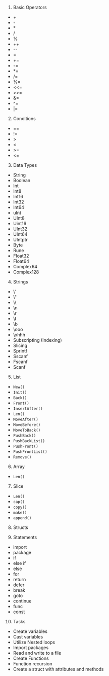 1. Basic Operators
  * \+
  * \-
  * \*
  * /
  * %
  * ++
  * --
  * =
  * +=
  * -=
  * *=
  * /=
  * %=
  * <<=
  * \>>=
  * &=
  * ^=
  * |=

2. Conditions
  * ==
  * !=
  * \>
  * \<
  * \>=
  * <=

3. Data Types
  * String
  * Boolean
  * Int
  * Int8
  * Int16
  * Int32
  * Int64
  * uInt
  * UInt8
  * Uint16
  * UInt32
  * UInt64
  * UIntptr
  * Byte
  * Rune
  * Float32
  * Float64
  * Complex64
  * Complex128

4. Strings
  * \\'
  * \\"
  * \\\
  * \n
  * \r
  * \t
  * \b
  * \ooo
  * \xhhh
  * Subscripting (Indexing)
  * Slicing
  * Sprintf
  * Sscanf
  * Fscanf
  * Scanf

5. List
  * `New()`
  * `Init()`
  * `Back()`
  * `Front()`
  * `InsertAfter()`
  * `Len()`
  * `MoveAfter()`
  * `MoveBefore()`
  * `MoveToBack()`
  * `PushBack()`
  * `PushBackList()`
  * `PushFront()`
  * `PushFrontList()`
  * `Remove()`

6. Array
  * `Len()`

7. Slice
  * `Len()`
  * `cap()`
  * `copy()`
  * `make()`
  * `append()` 

8. Structs

9. Statements
  * import
  * package
  * if
  * else if
  * else
  * for
  * return
  * defer
  * break
  * goto
  * continue
  * func
  * const

10. Tasks
  * Create variables
  * Cast variables
  * Utilize Nested loops
  * Import packages
  * Read and write to a file
  * Create Functions
  * Function recursion
  * Create a struct with attributes and methods